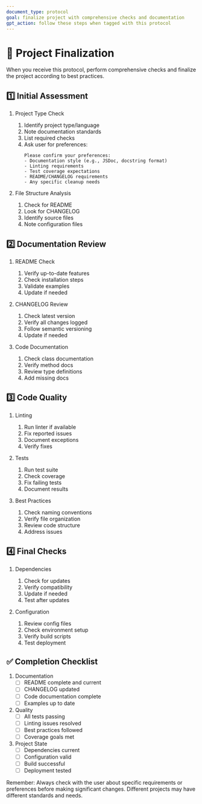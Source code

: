 ```yaml
---
document_type: protocol
goal: finalize project with comprehensive checks and documentation
gpt_action: follow these steps when tagged with this protocol
---
```


# 🏁 Project Finalization

When you receive this protocol, perform comprehensive checks and finalize the project according to best practices.

## 1️⃣ Initial Assessment

1. Project Type Check
   1. Identify project type/language
   2. Note documentation standards
   3. List required checks
   4. Ask user for preferences:
      ```
      Please confirm your preferences:
      - Documentation style (e.g., JSDoc, docstring format)
      - Linting requirements
      - Test coverage expectations
      - README/CHANGELOG requirements
      - Any specific cleanup needs
      ```

2. File Structure Analysis
   1. Check for README
   2. Look for CHANGELOG
   3. Identify source files
   4. Note configuration files

## 2️⃣ Documentation Review

1. README Check
   1. Verify up-to-date features
   2. Check installation steps
   3. Validate examples
   4. Update if needed

2. CHANGELOG Review
   1. Check latest version
   2. Verify all changes logged
   3. Follow semantic versioning
   4. Update if needed

3. Code Documentation
   1. Check class documentation
   2. Verify method docs
   3. Review type definitions
   4. Add missing docs

## 3️⃣ Code Quality

1. Linting
   1. Run linter if available
   2. Fix reported issues
   3. Document exceptions
   4. Verify fixes

2. Tests
   1. Run test suite
   2. Check coverage
   3. Fix failing tests
   4. Document results

3. Best Practices
   1. Check naming conventions
   2. Verify file organization
   3. Review code structure
   4. Address issues

## 4️⃣ Final Checks

1. Dependencies
   1. Check for updates
   2. Verify compatibility
   3. Update if needed
   4. Test after updates

2. Configuration
   1. Review config files
   2. Check environment setup
   3. Verify build scripts
   4. Test deployment

## ✅ Completion Checklist

1. Documentation
   - [ ] README complete and current
   - [ ] CHANGELOG updated
   - [ ] Code documentation complete
   - [ ] Examples up to date

2. Quality
   - [ ] All tests passing
   - [ ] Linting issues resolved
   - [ ] Best practices followed
   - [ ] Coverage goals met

3. Project State
   - [ ] Dependencies current
   - [ ] Configuration valid
   - [ ] Build successful
   - [ ] Deployment tested

Remember: Always check with the user about specific requirements or preferences before making significant changes. Different projects may have different standards and needs. 